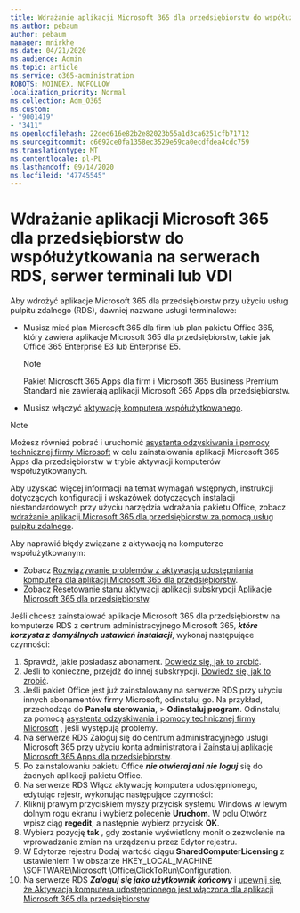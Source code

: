 ```yaml
---
title: Wdrażanie aplikacji Microsoft 365 dla przedsiębiorstw do współużytkowania na serwerach RDS, serwer terminali lub VDI
ms.author: pebaum
author: pebaum
manager: mnirkhe
ms.date: 04/21/2020
ms.audience: Admin
ms.topic: article
ms.service: o365-administration
ROBOTS: NOINDEX, NOFOLLOW
localization_priority: Normal
ms.collection: Adm_O365
ms.custom:
- "9001419"
- "3411"
ms.openlocfilehash: 22ded616e82b2e82023b55a1d3ca6251cfb71712
ms.sourcegitcommit: c6692ce0fa1358ec3529e59ca0ecdfdea4cdc759
ms.translationtype: MT
ms.contentlocale: pl-PL
ms.lasthandoff: 09/14/2020
ms.locfileid: "47745545"
---
```

# <a name="deploying-microsoft-365-apps-for-enterprise-for-shared-use-on-rds-terminal-server-or-vdi"></a>Wdrażanie aplikacji Microsoft 365 dla przedsiębiorstw do współużytkowania na serwerach RDS, serwer terminali lub VDI

Aby wdrożyć aplikacje Microsoft 365 dla przedsiębiorstw przy użyciu usług pulpitu zdalnego (RDS), dawniej nazwane usługi terminalowe:
- Musisz mieć plan Microsoft 365 dla firm lub plan pakietu Office 365, który zawiera aplikacje Microsoft 365 dla przedsiębiorstw, takie jak Office 365 Enterprise E3 lub Enterprise E5.
   > [!NOTE] 
   > Pakiet Microsoft 365 Apps dla firm i Microsoft 365 Business Premium Standard nie zawierają aplikacji Microsoft 365 Apps dla przedsiębiorstw.
- Musisz włączyć [aktywację komputera współużytkowanego](https://docs.microsoft.com/DeployOffice/overview-shared-computer-activation).

> [!NOTE]
> Możesz również pobrać i uruchomić [asystenta odzyskiwania i pomocy technicznej firmy Microsoft](https://aka.ms/SaRA_OfficeSCA_M365Portal) w celu zainstalowania aplikacji Microsoft 365 Apps dla przedsiębiorstw w trybie aktywacji komputerów współużytkowanych.

Aby uzyskać więcej informacji na temat wymagań wstępnych, instrukcji dotyczących konfiguracji i wskazówek dotyczących instalacji niestandardowych przy użyciu narzędzia wdrażania pakietu Office, zobacz [wdrażanie aplikacji Microsoft 365 dla przedsiębiorstw za pomocą usług pulpitu zdalnego](https://docs.microsoft.com/DeployOffice/deploy-microsoft-365-apps-remote-desktop-services).

Aby naprawić błędy związane z aktywacją na komputerze współużytkowanym:
- Zobacz [Rozwiązywanie problemów z aktywacją udostępniania komputera dla aplikacji Microsoft 365 dla przedsiębiorstw](https://docs.microsoft.com/DeployOffice/troubleshoot-shared-computer-activation).
- Zobacz [Resetowanie stanu aktywacji aplikacji subskrypcji Aplikacje Microsoft 365 dla przedsiębiorstw](https://go.microsoft.com/fwlink/?linkid=2109218).

Jeśli chcesz zainstalować aplikacje Microsoft 365 dla przedsiębiorstw na komputerze RDS z centrum administracyjnego Microsoft 365, ***które korzysta z domyślnych ustawień instalacji***, wykonaj następujące czynności:

1.    Sprawdź, jakie posiadasz abonament. [Dowiedz się, jak to zrobić](https://docs.microsoft.com/microsoft-365/admin/admin-overview/what-subscription-do-i-have).
2.    Jeśli to konieczne, przejdź do innej subskrypcji. [Dowiedz się, jak to zrobić](https://docs.microsoft.com/microsoft-365/commerce/subscriptions/switch-to-a-different-plan).
3.    Jeśli pakiet Office jest już zainstalowany na serwerze RDS przy użyciu innych abonamentów firmy Microsoft, odinstaluj go. Na przykład, przechodząc do **Panelu sterowania**,  >  **Odinstaluj program**. Odinstaluj za pomocą [asystenta odzyskiwania i pomocy technicznej firmy Microsoft](https://aka.ms/SARA-OfficeUninstall-Alchemy) , jeśli występują problemy.
4.    Na serwerze RDS Zaloguj się do centrum administracyjnego usługi Microsoft 365 przy użyciu konta administratora i [Zainstaluj aplikację Microsoft 365 Apps dla przedsiębiorstw](https://portal.office.com/OLS/MySoftware.aspx).
5.    Po zainstalowaniu pakietu Office ***nie otwieraj ani nie loguj*** się do żadnych aplikacji pakietu Office.
6.    Na serwerze RDS Włącz aktywację komputera udostępnionego, edytując rejestr, wykonując następujące czynności:
   1. Kliknij prawym przyciskiem myszy przycisk systemu Windows w lewym dolnym rogu ekranu i wybierz polecenie **Uruchom**. W polu Otwórz wpisz ciąg **regedit**, a następnie wybierz przycisk **OK**.
   2. Wybierz pozycję **tak** , gdy zostanie wyświetlony monit o zezwolenie na wprowadzanie zmian na urządzeniu przez Edytor rejestru.
   3. W Edytorze rejestru Dodaj wartość ciągu **SharedComputerLicensing** z ustawieniem 1 w obszarze HKEY_LOCAL_MACHINE \SOFTWARE\Microsoft \Office\ClickToRun\Configuration.
   4. Na serwerze RDS ***Zaloguj się jako użytkownik końcowy*** i [upewnij się, że Aktywacja komputera udostępnionego jest włączona dla aplikacji Microsoft 365 dla przedsiębiorstw](https://docs.microsoft.com/DeployOffice/troubleshoot-shared-computer-activation#verify-that-activation-for-microsoft-365-apps-succeeded).

